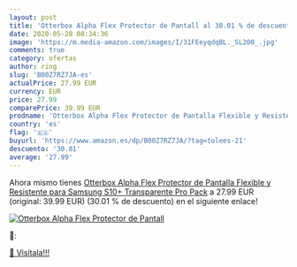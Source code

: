 ```yaml
---
layout: post
title: 'Otterbox Alpha Flex Protector de Pantall al 30.01 % de descuento'
date: 2020-05-28 08:34:36
image: 'https://m.media-amazon.com/images/I/31FEeyqdqBL._SL200_.jpg'
comments: true
category: ofertas
author: ring
slug: 'B00Z7RZ7JA-es'
actualPrice: 27.99 EUR
currency: EUR
price: 27.99
comparePrice: 39.99 EUR
prodname: 'Otterbox Alpha Flex Protector de Pantalla Flexible y Resistente para Samsung S10+ Transparente  Pro Pack'
country: 'es'
flag: '🇪🇸'
buyurl: 'https://www.amazon.es/dp/B00Z7RZ7JA/?tag=tolees-21'
descuento: '30.01'
average: '27.99'
---
```


Ahora mismo tienes [Otterbox Alpha Flex Protector de Pantalla Flexible y Resistente para Samsung S10+ Transparente  Pro Pack](https://www.amazon.es/dp/B00Z7RZ7JA/?tag=tolees-21) a 27.99 EUR (original: 39.99 EUR) (30.01 %  de descuento) en el siguiente enlace!

[![Otterbox Alpha Flex Protector de Pantall](https://m.media-amazon.com/images/I/31FEeyqdqBL._SL200_.jpg)](https://www.amazon.es/dp/B00Z7RZ7JA/?tag=tolees-21)

🔎:


[🛒 Visítala!!!](https://www.amazon.es/dp/B00Z7RZ7JA/?tag=tolees-21)
